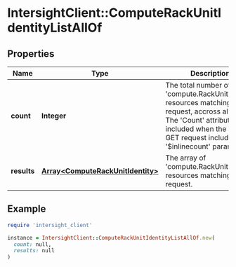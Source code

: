 # IntersightClient::ComputeRackUnitIdentityListAllOf

## Properties

| Name | Type | Description | Notes |
| ---- | ---- | ----------- | ----- |
| **count** | **Integer** | The total number of &#39;compute.RackUnitIdentity&#39; resources matching the request, accross all pages. The &#39;Count&#39; attribute is included when the HTTP GET request includes the &#39;$inlinecount&#39; parameter. | [optional] |
| **results** | [**Array&lt;ComputeRackUnitIdentity&gt;**](ComputeRackUnitIdentity.md) | The array of &#39;compute.RackUnitIdentity&#39; resources matching the request. | [optional] |

## Example

```ruby
require 'intersight_client'

instance = IntersightClient::ComputeRackUnitIdentityListAllOf.new(
  count: null,
  results: null
)
```

